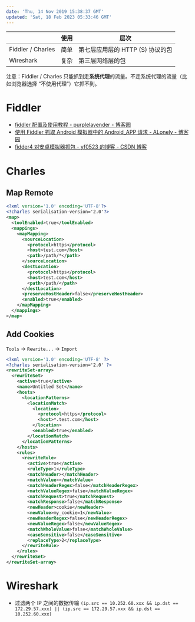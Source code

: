 ```yaml
---
date: 'Thu, 14 Nov 2019 15:38:37 GMT'
updated: 'Sat, 18 Feb 2023 05:33:46 GMT'
---
```


|                   | 使用 | 层次                    |
| ----------------- | -- | --------------------- |
| Fiddler / Charles | 简单 | 第七层应用层的 HTTP (S) 协议的包 |
| Wireshark         | 复杂 | 第三层网络层的包              |

注意：Fiddler / Charles 只能抓到走**系统代理**的流量。不走系统代理的流量（比如浏览器选择 “不使用代理”）它抓不到。

# Fiddler

-   [fiddler 配置及使用教程 - purplelavender - 博客园](https://www.cnblogs.com/woaixuexi9999/p/9247705.html)
-   [使用 Fiddler 抓取 Android 模拟器中的 Android_APP 请求 - ALonely - 博客园](https://www.cnblogs.com/alonely/p/9504912.html)
-   [fidder4 对安卓模拟器抓包 - yf0523 的博客 - CSDN 博客](https://blog.csdn.net/yf0523/article/details/81122765)

# Charles

## Map Remote

```xml
<?xml version='1.0' encoding='UTF-8'?>
<?charles serialisation-version='2.0'?>
<map>
  <toolEnabled>true</toolEnabled>
  <mappings>
    <mapMapping>
      <sourceLocation>
        <protocol>https</protocol>
        <host>test.com</host>
        <path>/path/*</path>
      </sourceLocation>
      <destLocation>
        <protocol>https</protocol>
        <host>test.com</host>
        <path>/path/</path>
      </destLocation>
      <preserveHostHeader>false</preserveHostHeader>
      <enabled>true</enabled>
    </mapMapping>
  </mappings>
</map>
```

## Add Cookies

`Tools` -> `Rewrite...` -> `Import`

```xml
<?xml version='1.0' encoding='UTF-8' ?>
<?charles serialisation-version='2.0' ?>
<rewriteSet-array>
  <rewriteSet>
    <active>true</active>
    <name>Untitled Set</name>
    <hosts>
      <locationPatterns>
        <locationMatch>
          <location>
            <protocol>https</protocol>
            <host>*.test.com</host>
          </location>
          <enabled>true</enabled>
        </locationMatch>
      </locationPatterns>
    </hosts>
    <rules>
      <rewriteRule>
        <active>true</active>
        <ruleType>1</ruleType>
        <matchHeader></matchHeader>
        <matchValue></matchValue>
        <matchHeaderRegex>false</matchHeaderRegex>
        <matchValueRegex>false</matchValueRegex>
        <matchRequest>true</matchRequest>
        <matchResponse>false</matchResponse>
        <newHeader>cookie</newHeader>
        <newValue>my_cookie=1</newValue>
        <newHeaderRegex>false</newHeaderRegex>
        <newValueRegex>false</newValueRegex>
        <matchWholeValue>false</matchWholeValue>
        <caseSensitive>false</caseSensitive>
        <replaceType>2</replaceType>
      </rewriteRule>
    </rules>
  </rewriteSet>
</rewriteSet-array>
```

# Wireshark

-   过滤两个 IP 之间的数据传输 `(ip.src == 10.252.60.xxx && ip.dst == 172.29.57.xxx) || (ip.src == 172.29.57.xxx && ip.dst == 10.252.60.xxx)`
